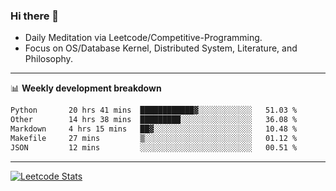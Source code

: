 ### Hi there 👋
* Daily Meditation via Leetcode/Competitive-Programming.
* Focus on OS/Database Kernel, Distributed System, Literature, and Philosophy.

-------

📊 **Weekly development breakdown**
<!--START_SECTION:waka-->

```txt
Python       20 hrs 41 mins  ████████████▓░░░░░░░░░░░░   51.03 %
Other        14 hrs 38 mins  █████████░░░░░░░░░░░░░░░░   36.08 %
Markdown     4 hrs 15 mins   ██▓░░░░░░░░░░░░░░░░░░░░░░   10.48 %
Makefile     27 mins         ▒░░░░░░░░░░░░░░░░░░░░░░░░   01.12 %
JSON         12 mins         ░░░░░░░░░░░░░░░░░░░░░░░░░   00.51 %
```

<!--END_SECTION:waka-->

-------

[![Leetcode Stats](https://leetcard.jacoblin.cool/hzhang413?font=Fira+Mono)](https://leetcode.com/fxrc)
<!-- ![image](./cyberpunk-ghost-in-the-shell.gif)
![image](./gis-archive.png) -->
